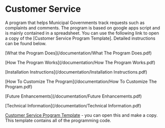 # Customer Service
A program that helps Municipal Governments track requests such as complaints and comments. The program is based on google apps script and is mainly contained in a spreadsheet. You can use the following link to open a copy of the [Customer Service Program Template]. Detailed instructions can be found below.

[What the Program Does](/documentation/What The Program Does.pdf)

[How The Program Works](/documentation/How The Program Works.pdf)

[Installation Instructions](/documentation/Installation Instructions.pdf)

[How To Customize The Program](/documentation/How To Customize The Program.pdf)

[Future Enhancements](/documentation/Future Enhancements.pdf)

[Technical Information](/documentation/Technical Information.pdf)

[Customer Service Program Template](https://drive.google.com/open?id=1Myg-od2O3LhvN4d_85Z8OL-Oy4nialxmVLo6PFs9FR0) - you can open this and make a copy. This template contains all of the programming code.




